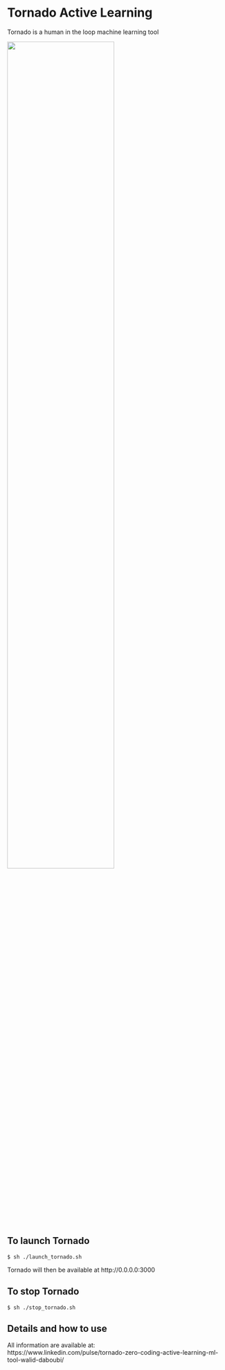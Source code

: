 <h1>Tornado Active Learning</h1>
<p>Tornado is a human in the loop machine learning tool</p>

<img src="https://media.licdn.com/dms/image/C5612AQFG1h7oypt4tA/article-inline_image-shrink_1500_2232/0?e=1557964800&v=beta&t=dXl0j2ecVYsMSi41lDcIE_S9U8seAEK4Wl73AeNmCR4" width="70%" align="center"/>

<h2>To launch Tornado</h2>
<code>$ sh ./launch_tornado.sh</code>
<p>Tornado will then be available at http://0.0.0.0:3000</p>
  
<h2>To stop Tornado</h2>
<code>$ sh ./stop_tornado.sh</code>
<h2>Details and how to use</h2>
All information are available at:
<br>
https://www.linkedin.com/pulse/tornado-zero-coding-active-learning-ml-tool-walid-daboubi/
